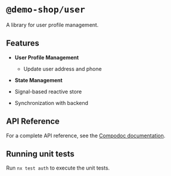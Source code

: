 # `@demo-shop/user`

A library for user profile management.

## Features

- **User Profile Management**

  - Update user address and phone

- **State Management**
- Signal-based reactive store
- Synchronization with backend

## API Reference

For a complete API reference, see the [Compodoc documentation](https://christian-wandling.github.io/demo-shop-public/compodoc/frontend).

## Running unit tests

Run `nx test auth` to execute the unit tests.
